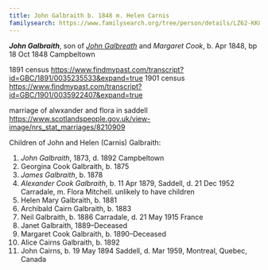 ```yaml
---
title: John Galbraith b. 1848 m. Helen Carnis
familysearch: https://www.familysearch.org/tree/person/details/LZ62-KK8
---
```

***John Galbraith***, son of *[John Galbreath](galbreath-john-1821.md)* and *Margaret Cook*, b. Apr 1848, bp 18 Oct 1848 Campbeltown


1891 census https://www.findmypast.com/transcript?id=GBC/1891/0035235533&expand=true
1901 census https://www.findmypast.com/transcript?id=GBC/1901/0035922407&expand=true

marriage of alwxander and flora in saddell https://www.scotlandspeople.gov.uk/view-image/nrs_stat_marriages/8210909

Children of John and Helen (Carnis) Galbraith:

1. *John Galbraith*, 1873, d. 1892 Campbeltown
2. Georgina Cook Galbraith, b. 1875
3. *James Galbraith*, b. 1878
4. *Alexander Cook Galbraith*, b. 11 Apr 1879, Saddell, d. 21 Dec 1952 Carradale, m. Flora Mitchell.  unlikely to have children
5. Helen Mary Galbraith, b. 1881
6. Archibald Cairn Galbraith, b. 1883
7. Neil Galbraith, b. 1886 Carradale,  d. 21 May 1915 France
8. Janet Galbraith, 1889–Deceased 
9. Margaret Cook Galbraith, b. 1890–Deceased
10. Alice Cairns Galbraith, b. 1892
11. John Cairns, b. 19 May 1894 Saddell, d. Mar 1959, Montreal, Quebec, Canada
